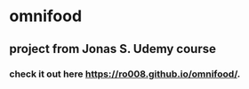 # omnifood
## project from Jonas S. Udemy course
### check it out here https://ro008.github.io/omnifood/.